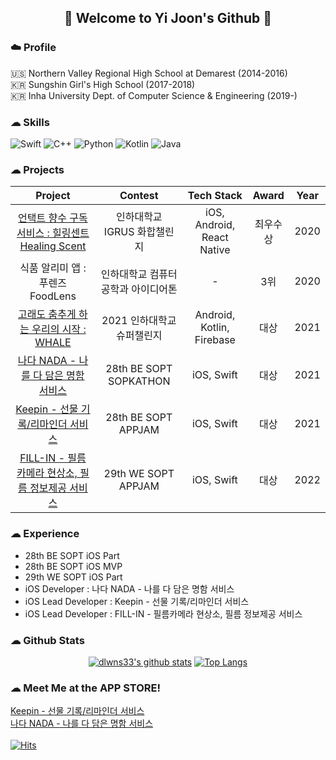 ## <center>🦦 Welcome to Yi Joon's Github 🦦️</center>

### ☁️ Profile
🇺🇸 Northern Valley Regional High School at Demarest (2014-2016)<br>
🇰🇷 Sungshin Girl's High School (2017-2018)<br>
🇰🇷 Inha University Dept. of Computer Science & Engineering (2019-)<br>

### ☁ Skills
<img alt="Swift" src ="https://img.shields.io/badge/Swift-F05138.svg?&style=for-the-badge&logo=Swift&logoColor=white"/> <img alt="C++" src ="https://img.shields.io/badge/C++-00599C.svg?&style=for-the-badge&logo=C%2B%2B&logoColor=white"/>
<img alt="Python" src ="https://img.shields.io/badge/Python-3776AB.svg?&style=for-the-badge&logo=Python&logoColor=white"/>
<img alt="Kotlin" src ="https://img.shields.io/badge/Kotlin-7F52FF.svg?&style=for-the-badge&logo=Kotlin&logoColor=white"/>
<img alt="Java" src ="https://img.shields.io/badge/Java-007396.svg?&style=for-the-badge&logo=Java&logoColor=white"/>

### ☁ Projects
| Project | Contest | Tech Stack | Award | Year |
|:-------:|:-------:|:----------:|:-----:|:----:|
|[언택트 향수 구독 서비스 : 힐링센트 Healing Scent](https://github.com/dlwns33/2020HealingScent)|인하대학교 IGRUS 화합챌린지|iOS, Android, React Native|최우수상|2020|
|식품 알리미 앱 : 푸렌즈 FoodLens|인하대학교 컴퓨터공학과 아이디어톤|-|3위|2020|
|[고래도 춤추게 하는 우리의 시작 : WHALE](https://github.com/dlwns33/Team_ULI)|2021 인하대학교 슈퍼챌린지|Android, Kotlin, Firebase|대상|2021|
|[나다 NADA - 나를 다 담은 명함 서비스](https://github.com/TeamNADA/NADA-iOS-ForRelease)|28th BE SOPT SOPKATHON|iOS, Swift|대상|2021|
|[Keepin - 선물 기록/리마인더 서비스](https://github.com/TeamKeepin/Keepin-iOS)|28th BE SOPT APPJAM|iOS, Swift|대상|2021|
|[FILL-IN - 필름카메라 현상소, 필름 정보제공 서비스](https://github.com/TeamFILL-IN/Fill-iOS)|29th WE SOPT APPJAM|iOS, Swift|대상|2022|

### ☁ Experience
- 28th BE SOPT iOS Part
- 28th BE SOPT iOS MVP
- 29th WE SOPT iOS Part
- iOS Developer : 나다 NADA - 나를 다 담은 명함 서비스
- iOS Lead Developer : Keepin - 선물 기록/리마인더 서비스
- iOS Lead Developer : FILL-IN - 필름카메라 현상소, 필름 정보제공 서비스

### ☁ Github Stats

<div align=center>

[![dlwns33's github stats](https://github-readme-stats.vercel.app/api?username=dlwns33&show_icons=true&theme=react)](https://github.com/dlwns33/github-readme-stats)
[![Top Langs](https://github-readme-stats.vercel.app/api/top-langs/?username=dlwns33&langs_count=5&layout=compact&theme=react)](https://github.com/anuraghazra/github-readme-stats)

</div>

### ☁ Meet Me at the APP STORE!
[Keepin - 선물 기록/리마인더 서비스](https://apps.apple.com/kr/app/keepin-%EC%84%A0%EB%AC%BC-%EA%B8%B0%EB%A1%9D-%EB%A6%AC%EB%A7%88%EC%9D%B8%EB%8D%94-%EC%84%9C%EB%B9%84%EC%8A%A4/id1589579894)<br>
[나다 NADA - 나를 다 담은 명함 서비스](https://apps.apple.com/kr/app/%EB%82%98%EB%8B%A4-nada-%EB%82%98%EB%A5%BC-%EB%8B%A4-%EB%8B%B4%EC%9D%80-%EB%AA%85%ED%95%A8-%EC%84%9C%EB%B9%84%EC%8A%A4/id1600711887)<br>
<br>
[![Hits](https://hits.seeyoufarm.com/api/count/incr/badge.svg?url=https%3A%2F%2Fgithub.com%2Fdlwns33&count_bg=%2367B4F5&title_bg=%23A0A0A0&icon=github.svg&icon_color=%23FFFFFF&title=hits&edge_flat=false)](https://hits.seeyoufarm.com)
